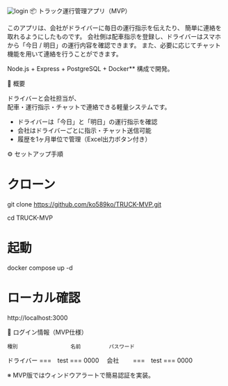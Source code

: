 ![login](./public/images/login.png)
 📦 トラック運行管理アプリ（MVP）

このアプリは、会社がドライバーに毎日の運行指示を伝えたり、
簡単に連絡を取れるようにしたものです。
会社側は配車指示を登録し、ドライバーはスマホから「今日 / 明日」の運行内容を確認できます。
また、必要に応じてチャット機能を用いて連絡を行うことができます。

Node.js + Express + PostgreSQL + Docker** 構成で開発。

📌 概要

ドライバーと会社担当が、  
配車・運行指示・チャットで連絡できる軽量システムです。

- ドライバーは「今日」と「明日」の運行指示を確認  
- 会社はドライバーごとに指示・チャット送信可能  
- 履歴を1ヶ月単位で管理（Excel出力ボタン付き）

⚙️ セットアップ手順

# クローン

git clone https://github.com/ko589ko/TRUCK-MVP.git

cd TRUCK-MVP

# 起動
docker compose up -d

# ローカル確認
http://localhost:3000


🔐 ログイン情報（MVP仕様）

    種別                 名前         パスワード
ドライバー ===　test   ===  0000
　会社　　 ===　test   ===  0000　　　　　	　　　　　　　　　　　　　　　	　　　　

※ MVP版ではウィンドウアラートで簡易認証を実装。
